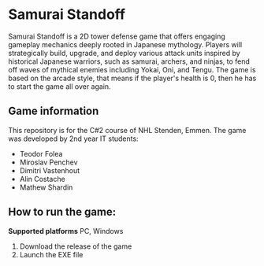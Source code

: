 # Samurai Standoff

Samurai Standoff is a 2D tower defense game that offers engaging gameplay mechanics deeply rooted in Japanese mythology. Players will strategically build, upgrade, and deploy various attack units inspired by historical Japanese warriors, such as samurai, archers, and ninjas, to fend off waves of mythical enemies including Yokai, Oni, and Tengu.
The game is based on the arcade style, that means if the player's health is 0, then he has to start the game all over again.

## Game information
This repository is for the C#2 course of NHL Stenden, Emmen.
The game was developed by 2nd year IT students:
- Teodor Folea
- Miroslav Penchev
- Dimitri Vastenhout
- Alin Costache
- Mathew Shardin

## How to run the game:
<b>Supported platforms</b> PC, Windows

1. Download the release of the game
2. Launch the EXE file 



